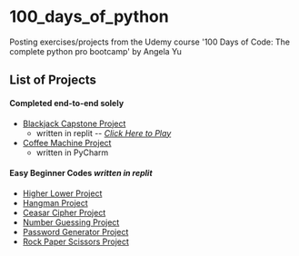 # 100_days_of_python
Posting exercises/projects from the Udemy course '100 Days of Code: The complete python pro bootcamp' by Angela Yu
## List of Projects 
#### Completed end-to-end solely
- [Blackjack Capstone Project](https://github.com/antoniaandreou/100_days_of_python/tree/main/Blackjack%20Capstone%20Project)
  - written in replit -- [_Click Here to Play_](https://replit.com/@AntoniaAndreou1/Blackjack-100-days-of-python?v=1)
- [Coffee Machine Project](https://github.com/antoniaandreou/100_days_of_python/tree/main/Coffee%20Machine%20Project)
  - written in PyCharm
#### Easy Beginner Codes _written in replit_
- [Higher Lower Project](https://replit.com/@AntoniaAndreou1/Higher-Lower-Game-100-days-of-python?v=1)
- [Hangman Project](https://replit.com/@AntoniaAndreou1/Hangman-Game-100-days-of-python?v=1)
- [Ceasar Cipher Project](https://replit.com/@AntoniaAndreou1/Caesar-Cipher-100-days-of-python?v=1)
- [Number Guessing Project](https://replit.com/@AntoniaAndreou1/Number-Guessing-Game-100-days-of-python?v=1)
- [Password Generator Project](https://replit.com/@AntoniaAndreou1/Password-Generator-100-days-of-python?v=1)
- [Rock Paper Scissors Project](https://replit.com/@AntoniaAndreou1/Rock-Paper-Scissors-Game-100-days-of-python?v=1)
